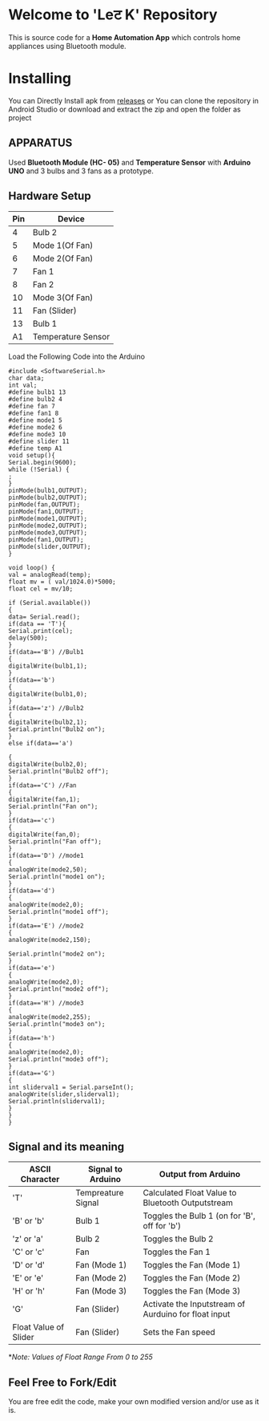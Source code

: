 # Welcome to 'Leट K' Repository

This is source code for a **Home Automation App** which controls home appliances using Bluetooth module.

# Installing

You can Directly Install apk from [releases](https://github.com/siddharthdd/PotatoHammers/releases) or You can clone the repository in Android Studio or download and extract the zip and open the folder as project

##  APPARATUS

Used **Bluetooth Module (HC- 05)** and **Temperature Sensor** with **Arduino UNO** and 3 bulbs and 3 fans as a prototype.

## Hardware Setup

|Pin| Device|
|--|--|
|4 |Bulb 2|
|5 |Mode 1(Of Fan)|
|6 |Mode 2(Of Fan)|
|7|Fan 1|
|8|Fan 2|
|10|Mode 3(Of Fan)|
|11|Fan (Slider)|
|13|Bulb 1|
|A1| Temperature Sensor |

Load the Following Code into the Arduino

    #include <SoftwareSerial.h>
    char data;
    int val;
    #define bulb1 13
    #define bulb2 4
    #define fan 7
    #define fan1 8
    #define mode1 5
    #define mode2 6
    #define mode3 10
    #define slider 11
    #define temp A1
    void setup(){
    Serial.begin(9600);
    while (!Serial) {
    ;
    }
    pinMode(bulb1,OUTPUT);
    pinMode(bulb2,OUTPUT);
    pinMode(fan,OUTPUT);
    pinMode(fan1,OUTPUT);
    pinMode(mode1,OUTPUT);
    pinMode(mode2,OUTPUT);
    pinMode(mode3,OUTPUT);
    pinMode(fan1,OUTPUT);
    pinMode(slider,OUTPUT);
    }
    
    void loop() {
    val = analogRead(temp);
    float mv = ( val/1024.0)*5000;
    float cel = mv/10;
    
    if (Serial.available())
    {
    data= Serial.read();
    if(data == 'T'){
    Serial.print(cel);
    delay(500);
    }
    if(data=='B') //Bulb1
    {
    digitalWrite(bulb1,1);
    }
    if(data=='b')
    {
    digitalWrite(bulb1,0);
    }
    if(data=='z') //Bulb2
    {
    digitalWrite(bulb2,1);
    Serial.println("Bulb2 on");
    }
    else if(data=='a')
    
    {
    digitalWrite(bulb2,0);
    Serial.println("Bulb2 off");
    }
    if(data=='C') //Fan
    {
    digitalWrite(fan,1);
    Serial.println("Fan on");
    }
    if(data=='c')
    {
    digitalWrite(fan,0);
    Serial.println("Fan off");
    }
    if(data=='D') //mode1
    {
    analogWrite(mode2,50);
    Serial.println("mode1 on");
    }
    if(data=='d')
    {
    analogWrite(mode2,0);
    Serial.println("mode1 off");
    }
    if(data=='E') //mode2
    {
    analogWrite(mode2,150);
    
    Serial.println("mode2 on");
    }
    if(data=='e')
    {
    analogWrite(mode2,0);
    Serial.println("mode2 off");
    }
    if(data=='H') //mode3
    {
    analogWrite(mode2,255);
    Serial.println("mode3 on");
    }
    if(data=='h')
    {
    analogWrite(mode2,0);
    Serial.println("mode3 off");
    }
    if(data=='G')
    {
    int sliderval1 = Serial.parseInt();
    analogWrite(slider,sliderval1);
    Serial.println(sliderval1);
    }
    }
    }





##  Signal and its meaning

|ASCII Character | Signal to Arduino|  Output from Arduino |
|--|--|--|
|'T'|Tempreature Signal| Calculated Float Value to Bluetooth Outputstream |
|'B' or 'b' |Bulb 1 |Toggles the Bulb 1 (on for 'B', off for 'b') |
|'z' or 'a'| Bulb 2|Toggles the Bulb  2|
|'C' or 'c'|Fan| Toggles the Fan 1|
|'D' or 'd'| Fan (Mode 1)| Toggles the Fan (Mode 1)
|'E' or 'e'| Fan (Mode 2)| Toggles the Fan (Mode 2)
|'H' or 'h'| Fan (Mode 3)| Toggles the Fan (Mode 3)
|'G'|Fan (Slider) | Activate the Inputstream of Aurduino for float input
|Float Value of Slider|Fan (Slider)| Sets the Fan speed |

**Note: Values of Float Range From 0 to 255*

## Feel Free to Fork/Edit 

You are free edit the code, make your own modified version and/or use as it is.
